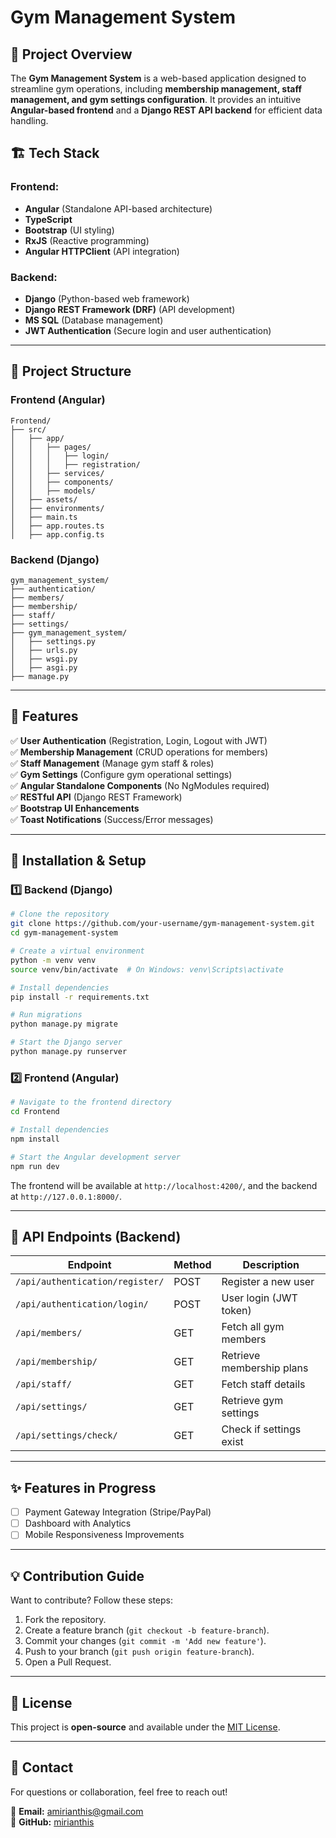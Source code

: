 # Gym Management System

## 📌 Project Overview
The **Gym Management System** is a web-based application designed to streamline gym operations, including **membership management, staff management, and gym settings configuration**. It provides an intuitive **Angular-based frontend** and a **Django REST API backend** for efficient data handling.

## 🏗️ Tech Stack
### Frontend:
- **Angular** (Standalone API-based architecture)
- **TypeScript**
- **Bootstrap** (UI styling)
- **RxJS** (Reactive programming)
- **Angular HTTPClient** (API integration)

### Backend:
- **Django** (Python-based web framework)
- **Django REST Framework (DRF)** (API development)
- **MS SQL** (Database management)
- **JWT Authentication** (Secure login and user authentication)

---
## 📂 Project Structure

### **Frontend (Angular)**
```
Frontend/
├── src/
│   ├── app/
│   │   ├── pages/
│   │   │   ├── login/
│   │   │   ├── registration/
│   │   ├── services/
│   │   ├── components/
│   │   ├── models/
│   ├── assets/
│   ├── environments/
│   ├── main.ts
│   ├── app.routes.ts
│   ├── app.config.ts
```
### **Backend (Django)**
```
gym_management_system/
├── authentication/
├── members/
├── membership/
├── staff/
├── settings/
├── gym_management_system/
│   ├── settings.py
│   ├── urls.py
│   ├── wsgi.py
│   ├── asgi.py
├── manage.py
```

---
## 🚀 Features
✅ **User Authentication** (Registration, Login, Logout with JWT)  
✅ **Membership Management** (CRUD operations for members)  
✅ **Staff Management** (Manage gym staff & roles)  
✅ **Gym Settings** (Configure gym operational settings)  
✅ **Angular Standalone Components** (No NgModules required)  
✅ **RESTful API** (Django REST Framework)  
✅ **Bootstrap UI Enhancements**  
✅ **Toast Notifications** (Success/Error messages)  

---
## 🔧 Installation & Setup

### **1️⃣ Backend (Django)**
```sh
# Clone the repository
git clone https://github.com/your-username/gym-management-system.git
cd gym-management-system

# Create a virtual environment
python -m venv venv
source venv/bin/activate  # On Windows: venv\Scripts\activate

# Install dependencies
pip install -r requirements.txt

# Run migrations
python manage.py migrate

# Start the Django server
python manage.py runserver
```

### **2️⃣ Frontend (Angular)**
```sh
# Navigate to the frontend directory
cd Frontend

# Install dependencies
npm install

# Start the Angular development server
npm run dev
```
The frontend will be available at `http://localhost:4200/`, and the backend at `http://127.0.0.1:8000/`.

---
## 🔑 API Endpoints (Backend)

| Endpoint                        | Method | Description                  |
|---------------------------------|--------|------------------------------|
| `/api/authentication/register/` | POST   | Register a new user          |
| `/api/authentication/login/`    | POST   | User login (JWT token)       |
| `/api/members/`                 | GET    | Fetch all gym members        |
| `/api/membership/`              | GET    | Retrieve membership plans    |
| `/api/staff/`                   | GET    | Fetch staff details          |
| `/api/settings/`                | GET    | Retrieve gym settings        |
| `/api/settings/check/`          | GET    | Check if settings exist      |

---
## ✨ Features in Progress
- [ ] Payment Gateway Integration (Stripe/PayPal)
- [ ] Dashboard with Analytics
- [ ] Mobile Responsiveness Improvements

---
## 💡 Contribution Guide
Want to contribute? Follow these steps:
1. Fork the repository.
2. Create a feature branch (`git checkout -b feature-branch`).
3. Commit your changes (`git commit -m 'Add new feature'`).
4. Push to your branch (`git push origin feature-branch`).
5. Open a Pull Request.

---
## 📄 License
This project is **open-source** and available under the [MIT License](LICENSE).

---
## 📩 Contact
For questions or collaboration, feel free to reach out!

📧 **Email:**  amirianthis@gmail.com  
🐙 **GitHub:** [mirianthis](https://github.com/mirianthis)  

